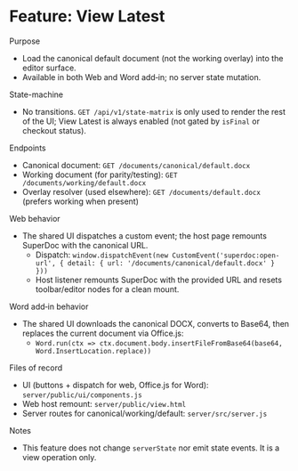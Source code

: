 # Feature: View Latest

Purpose
- Load the canonical default document (not the working overlay) into the editor surface.
- Available in both Web and Word add‑in; no server state mutation.

State-machine
- No transitions. `GET /api/v1/state-matrix` is only used to render the rest of the UI; View Latest is always enabled (not gated by `isFinal` or checkout status).

Endpoints
- Canonical document: `GET /documents/canonical/default.docx`
- Working document (for parity/testing): `GET /documents/working/default.docx`
- Overlay resolver (used elsewhere): `GET /documents/default.docx` (prefers working when present)

Web behavior
- The shared UI dispatches a custom event; the host page remounts SuperDoc with the canonical URL.
  - Dispatch: `window.dispatchEvent(new CustomEvent('superdoc:open-url', { detail: { url: '/documents/canonical/default.docx' } }))`
  - Host listener remounts SuperDoc with the provided URL and resets toolbar/editor nodes for a clean mount.

Word add‑in behavior
- The shared UI downloads the canonical DOCX, converts to Base64, then replaces the current document via Office.js:
  - `Word.run(ctx => ctx.document.body.insertFileFromBase64(base64, Word.InsertLocation.replace))`

Files of record
- UI (buttons + dispatch for web, Office.js for Word): `server/public/ui/components.js`
- Web host remount: `server/public/view.html`
- Server routes for canonical/working/default: `server/src/server.js`

Notes
- This feature does not change `serverState` nor emit state events. It is a view operation only.


